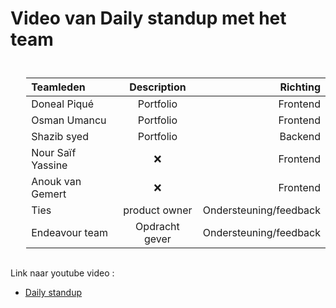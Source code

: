 # Video van Daily standup met het team

<style>

table {
    padding-left: 5%;
    padding-top: 5%;
    padding-bottom: 3%;
}
</style>

| Teamleden     | Description | Richting     |
| :---        |    :----:   |          ---: |
| Doneal Piqué      | Portfolio    | Frontend   |
| Osman Umancu   | Portfolio        | Frontend     |
| Shazib syed   | Portfolio        | Backend      |
| Nour Saïf Yassine   | ❌        | Frontend     |
| Anouk van Gemert    | ❌        | Frontend     |
|Ties| product owner| Ondersteuning/feedback|
|Endeavour team|Opdracht gever| Ondersteuning/feedback|

Link naar youtube video :

* [Daily standup](https://www.youtube.com/watch?v=ET1y9dvgT9A&t=21s&ab_channel=DonealPiqu%C3%A9)
